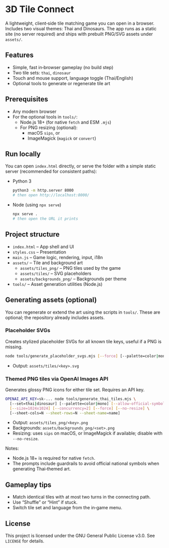 # 3D Tile Connect

A lightweight, client‑side tile matching game you can open in a browser. Includes two visual themes: Thai and Dinosaurs. The app runs as a static site (no server required) and ships with prebuilt PNG/SVG assets under `assets/`.

## Features
- Simple, fast in‑browser gameplay (no build step)
- Two tile sets: `thai`, `dinosaur`
- Touch and mouse support, language toggle (Thai/English)
- Optional tools to generate or regenerate tile art

## Prerequisites
- Any modern browser
- For the optional tools in `tools/`:
  - Node.js 18+ (for native `fetch` and ESM `.mjs`)
  - For PNG resizing (optional):
    - macOS `sips`, or
    - ImageMagick (`magick` or `convert`)

## Run locally
You can open `index.html` directly, or serve the folder with a simple static server (recommended for consistent paths):

- Python 3
  ```bash
  python3 -m http.server 8000
  # then open http://localhost:8000/
  ```

- Node (using `npx serve`)
  ```bash
  npx serve .
  # then open the URL it prints
  ```

## Project structure
- `index.html` – App shell and UI
- `styles.css` – Presentation
- `main.js` – Game logic, rendering, input, i18n
- `assets/` – Tile and background art
  - `assets/tiles_png/` – PNG tiles used by the game
  - `assets/tiles/` – SVG placeholders
  - `assets/backgrounds_png/` – Backgrounds per theme
- `tools/` – Asset generation utilities (Node.js)

## Generating assets (optional)
You can regenerate or extend the art using the scripts in `tools/`. These are optional; the repository already includes assets.

### Placeholder SVGs
Creates stylized placeholder SVGs for all known tile keys, useful if a PNG is missing.

```bash
node tools/generate_placeholder_svgs.mjs [--force] [--palette=color|mono]
```
- Output: `assets/tiles/<key>.svg`

### Themed PNG tiles via OpenAI Images API
Generates glossy PNG icons for either tile set. Requires an API key.

```bash
OPENAI_API_KEY=sk-... node tools/generate_thai_tiles.mjs \
  [--set=thai|dinosaur] [--palette=color|mono] [--allow-official-symbols] \
  [--size=1024x1024] [--concurrency=2] [--force] [--no-resize] \
  [--sheet-cols=N --sheet-rows=N --sheet-name=name]
```
- Output: `assets/tiles_png/<key>.png`
- Backgrounds: `assets/backgrounds_png/<set>.png`
- Resizing: uses `sips` on macOS, or ImageMagick if available; disable with `--no-resize`.

Notes:
- Node.js 18+ is required for native `fetch`.
- The prompts include guardrails to avoid official national symbols when generating Thai‑themed art.

## Gameplay tips
- Match identical tiles with at most two turns in the connecting path.
- Use “Shuffle” or “Hint” if stuck.
- Switch tile set and language from the in‑game menu.

## License
This project is licensed under the GNU General Public License v3.0. See `LICENSE` for details.
